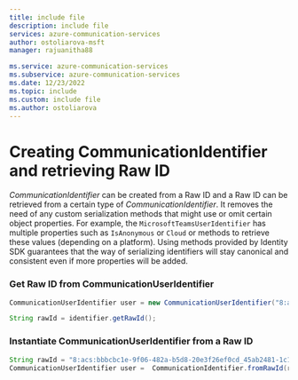 ```yaml
---
title: include file
description: include file
services: azure-communication-services
author: ostoliarova-msft
manager: rajuanitha88

ms.service: azure-communication-services
ms.subservice: azure-communication-services
ms.date: 12/23/2022
ms.topic: include
ms.custom: include file
ms.author: ostoliarova
---
```


# Creating CommunicationIdentifier and retrieving Raw ID
*CommunicationIdentifier* can be created from a Raw ID and a Raw ID can be retrieved from a certain type of *CommunicationIdentifier*. It removes the need of any custom serialization methods that might use or omit certain object properties. For example, the `MicrosoftTeamsUserIdentifier` has multiple properties such as `IsAnonymous` or `Cloud` or methods to retrieve these values (depending on a platform). Using methods provided by Identity SDK guarantees that the way of serializing identifiers will stay canonical and consistent even if more properties will be added.

### Get Raw ID from CommunicationUserIdentifier

```java
CommunicationUserIdentifier user = new CommunicationUserIdentifier("8:acs:bbbcbc1e-9f06-482a-b5d8-20e3f26ef0cd_45ab2481-1c1c-4005-be24-0ffb879b1130");

String rawId = identifier.getRawId();
```

### Instantiate CommunicationUserIdentifier from a Raw ID

```java
String rawId = "8:acs:bbbcbc1e-9f06-482a-b5d8-20e3f26ef0cd_45ab2481-1c1c-4005-be24-0ffb879b1130";
CommunicationUserIdentifier user =  CommunicationIdentifier.fromRawId(rawId);
```